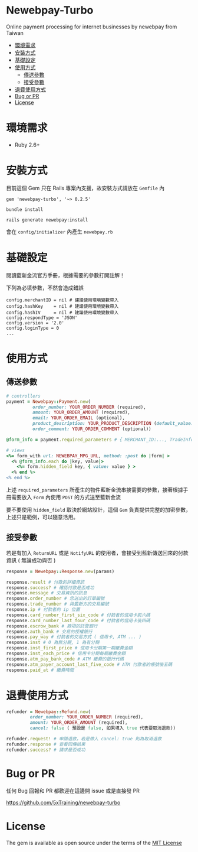 # Newebpay-Turbo

Online payment processing for internet businesses by newebpay from Taiwan

- [環境需求](#環境需求)
- [安裝方式](#安裝方式)
- [基礎設定](#基礎設定)
- [使用方式](#使用方式)
  - [傳送參數](#傳送參數)
  - [接受參數](#接受參數)
- [退費使用方式](#退費使用方式)
- [Bug or PR](#bug-or-pr)
- [License](#license)

# 環境需求

- Ruby 2.6+

# 安裝方式

目前這個 Gem 只在 Rails 專案內支援，故安裝方式請放在 `Gemfile` 內

`gem 'newebpay-turbo', '~> 0.2.5'`

`bundle install`

`rails generate newebpay:install`

會在 `config/initializer` 內產生 `newebpay.rb`

# 基礎設定

閱讀藍新金流官方手冊，根據需要的參數打開註解！

下列為必填參數，不然會造成錯誤

```
config.merchantID = nil # 建議使用環境變數帶入
config.hashKey    = nil # 建議使用環境變數帶入
config.hashIV     = nil # 建議使用環境變數帶入
config.respondType = 'JSON'
config.version = '2.0'
config.loginType = 0
...
```

# 使用方式

## 傳送參數

```ruby
# controllers
payment = Newebpay::Payment.new(
          order_number: YOUR_ORDER_NUMBER (required),
          amount: YOUR_ORDER_AMOUNT (required),
          email: YOUR_ORDER_EMAIL (optional),
          product_description: YOUR_PRODUCT_DESCRIPTION (default_value: 產品說明),
          order_comment: YOUR_ORDER_COMMENT (optional))

@form_info = payment.required_parameters # { MERCHANT_ID:..., TradeInfo: ..., TradeSha: ..., Version: '2.0' }

# views
<%= form_with url: NEWEBPAY_MPG_URL, method: :post do |form| >
  <% @form_info.each do |key, value|>
    <%= form.hidden_field key, { value: value } >
  <% end %>
<% end %>
```

上述 `required_parameters` 所產生的物件藍新金流串接需要的參數，接著根據手冊需要放入 `Form` 內使用 `POST` 的方式送至藍新金流

要不要使用 `hidden_field` 取決於網站設計，這個 `Gem` 負責提供完整的加密參數，上述只是範例，可以隨意活用。

## 接受參數

若是有加入 `ReturnURL` 或是 `NotifyURL` 的使用者，會接受到藍新傳送回來的付款資訊 ( 無論成功與否 )

```ruby
response = Newebpay::Response.new(params)

response.result # 付款的詳細資訊
response.success? # 確認付款是否成功
response.message # 交易資訊的訊息
response.order_number # 您送出的訂單編號
response.trade_number # 與藍新方的交易編號
response.ip # 付款者的 ip 位置
response.card_number_first_six_code # 付款者的信用卡前六碼
response.card_number_last_four_code # 付款者的信用卡後四碼
response.escrow_bank # 款項的託管銀行
response.auth_bank # 交易的授權銀行
response.pay_way # 付款者的交易方式 ( 信用卡, ATM ... )
response.inst # 0 為無分期, 1 為有分期
response.inst_first_price # 信用卡分期第一期繳費金額
response.inst_each_price # 信用卡分期每期繳費金額
response.atm_pay_bank_code # ATM 繳費的銀行代碼
response.atm_payer_account_last_five_code # ATM 付款者的帳號後五碼
response.paid_at # 繳費時間
```

# 退費使用方式

```ruby
refunder = Newebpay::Refund.new(
         order_number: YOUR_ORDER_NUMBER (required),
         amount: YOUR_ORDER_AMOUNT (required),
         cancel: false ( 預設是 false, 如果填入 true 代表要取消退款))

refunder.request! # 申請退款，若是帶入 cancel: true 則為取消退款
refunder.response # 查看回傳結果
refunder.success? # 請求是否成功
```

# Bug or PR

任何 Bug 回報和 PR 都歡迎在這邊開 issue 或是直接發 PR

https://github.com/5xTraining/newebpay-turbo

# License

The gem is available as open source under the terms of the [MIT License](https://opensource.org/licenses/MIT)

